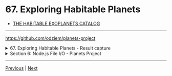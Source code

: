 # 67. Exploring Habitable Planets

-   [THE HABITABLE EXOPLANETS CATALOG](https://phl.upr.edu/projects/habitable-exoplanets-catalog)

---

https://github.com/odziem/planets-project

<details>
  <summary> 67. Exploring Habitable Planets - Result capture </summary>

  - `index.js`
  ```
    const  { parse } = require('csv-parse');
    const fs = require('fs');

    const habitablePlanets = [];

    function isHabitablePlanet(planet) {
        return planet['koi_disposition'] === 'CONFIRMED'
            && planet['koi_insol'] > 0.36 && planet['koi_insol'] < 1.11
            && planet['koi_prad'] < 1.6;
    }

    fs.createReadStream('kepler_data.csv')
        .pipe(parse({
            comment: '#',
            columns: true
        }))
        .on('data', (data) => {
            if (isHabitablePlanet(data)){
                habitablePlanets.push(data);
            }
        })
        .on('error', (err) => {
            console.log(err);
        })
        .on('end', () => {
            console.log(habitablePlanets.map((planet) => {
                return planet['kepler_name'];
            }));
            console.log(`${habitablePlanets.length} habitable planets found!`);
        });

  ```
  ---

  -   run `node index.js`

  ```
  [
  'Kepler-1652 b',
  'Kepler-1410 b',
  'Kepler-296 A f',
  'Kepler-442 b',
  'Kepler-296 A e',
  'Kepler-1649 b',
  'Kepler-62 f',
  'Kepler-452 b'
  ]
  8 habitable planets found!
  ```
</details>

<details>
  <summary> Section 6: Node.js File I/O - Planets Project </summary>

  - [Codebase: planets-project](../src/6_planets-project/)

</details>

---

[Previous](./66_Finding-Habitable-Planets.md) | [Next](./68_Code-For-This-Section.md)